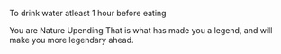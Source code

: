 To drink water atleast 1 hour before eating

You are Nature Upending
That is what has made you a legend, and will make you more legendary ahead.
